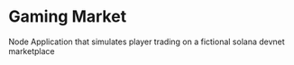 # Gaming Market

Node Application that simulates player trading on a fictional solana devnet marketplace
